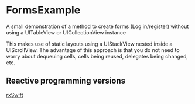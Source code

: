 #  FormsExample

A small demonstration of a method to create forms (Log in/register) without using a UITableView or UICollectionView instance

This makes use of static layouts using a UIStackView nested inside a UIScrollView. The advantage of this approach is that you do not need to worry about dequeuing cells, cells being reused, delegates being changed, etc.

## Reactive programming versions
[rxSwift](https://github.com/stuaustin/FormsExample/tree/rx)
